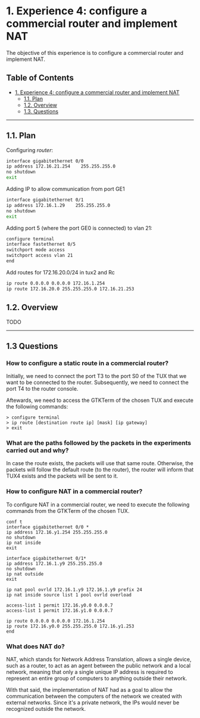 # 1. Experience 4: configure a commercial router and implement NAT

The objective of this experience is to configure a commercial router and implement NAT. 

## Table of Contents<!-- omit in toc -->

- [1. Experience 4: configure a commercial router and implement NAT](#1-experience-4-configure-a-commercial-router-and-implement-nat)
  - [1.1. Plan](#11-plan)
  - [1.2. Overview](#12-overview)
  - [1.3. Questions](#13-questions)

***

## 1.1. Plan

Configuring *router*:

```bash
interface gigabitethernet 0/0                 
ip address 172.16.21.254    255.255.255.0
no shutdown 
exit 
```

Adding IP to allow communication from port GE1

```bash
interface gigabitethernet 0/1                 
ip address 172.16.1.29    255.255.255.0      
no shutdown 
exit 
```



Adding port 5 (where the port GE0 is connected) to vlan 21:

```bash
configure terminal
interface fastethernet 0/5             
switchport mode access
switchport access vlan 21
end
```

Add routes for 172.16.20.0/24 in tux2 and Rc
```bash
ip route 0.0.0.0 0.0.0.0 172.16.1.254 
ip route 172.16.20.0 255.255.255.0 172.16.21.253
```


## 1.2. Overview

TODO

***
## 1.3 Questions

### How to configure a static route in a commercial router?

Initially, we need to connect the port T3 to the port S0 of the TUX that we want to be connected to the router. Subsequently, we need to connect the port T4 to the router console.  

Aftewards, we need to access the GTKTerm of the chosen TUX and execute the following commands:
        
    > configure terminal
    > ip route [destination route ip] [mask] [ip gateway]
    > exit


### What are the paths followed by the packets in the experiments carried out and why?

In case the route exists, the packets will use that same route. Otherwise, the packets will follow the default route (to the router), the router will inform that TUX4 exists and the packets will be sent to it. 

### How to configure NAT in a commercial router?  

To configure NAT in a commercial router, we need to execute the following commands from the GTKTerm of the chosen TUX.

    conf t
    interface gigabitethernet 0/0 *
    ip address 172.16.y1.254 255.255.255.0
    no shutdown
    ip nat inside
    exit

    interface gigabitethernet 0/1*
    ip address 172.16.1.y9 255.255.255.0
    no shutdown
    ip nat outside
    exit

    ip nat pool ovrld 172.16.1.y9 172.16.1.y9 prefix 24
    ip nat inside source list 1 pool ovrld overload

    access-list 1 permit 172.16.y0.0 0.0.0.7
    access-list 1 permit 172.16.y1.0 0.0.0.7

    ip route 0.0.0.0 0.0.0.0 172.16.1.254
    ip route 172.16.y0.0 255.255.255.0 172.16.y1.253
    end



### What does NAT do?

NAT, which stands for Network Address Translation, allows a single device, such as a router, to act as an agent between the public network and a local network, meaning that only a single unique IP address is required to represent an entire group of computers to anything outside their network. 
 
With that said, the implementation of NAT had as a goal to allow the communication between the computers of the network we created with external networks. Since it's a private network, the IPs would never be recognized outside the network.
